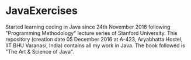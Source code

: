 # JavaExercises

Started learning coding in Java since 24th November 2016 following "Programming Methodology" lecture series of Stanford University.
This repository (creation date 05 December 2016 at A-423, Aryabhatta Hostel, IIT BHU Varanasi, India) contains all my work in Java.
The book followed is "The Art & Science of Java".

